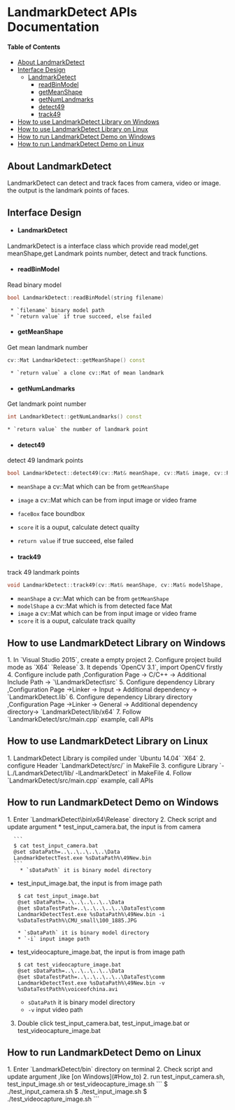 # LandmarkDetect APIs Documentation

#### Table of Contents
* [About LandmarkDetect](#About_LandmarkDetect)
* [Interface Design](#Interface_Design)
   * [LandmarkDetect](#LandmarkDetect)
      * [readBinModel](#readBinModel)
      * [getMeanShape](#getMeanShape)
      * [getNumLandmarks](#getNumLandmarks)
      * [detect49](#detect49)
      * [track49](#track49)
* [How to use LandmarkDetect Library on Windows](#How_to_use)
* [How to use LandmarkDetect Library on Linux](#How_to_use_Linux)
* [How to run LandmarkDetect Demo on Windows](#How_to)
* [How to run LandmarkDetect Demo on Linux](#How_to_Linux)

<h2 id="About_LandmarkDetect" >About LandmarkDetect</h2>
LandmarkDetect can detect and track faces from camera, video or image. the output is the landmark points of faces.

<h2 id="Interface_Design" >Interface Design</h2>


* <h4 id="LandmarkDetect"> LandmarkDetect</h4>  
LandmarkDetect is a interface class which provide read model,get meanShape,get Landmark points number, detect and track  functions.

* <h4 id="readBinModel"> readBinModel</h4>  
Read binary model
  ```C++
  bool LandmarkDetect::readBinModel(string filename)
  ```
     * `filename` binary model path
     * `return value` if true succeed, else failed

* <h4 id="getMeanShape"> getMeanShape</h4>   
Get mean landmark number
  ```C++
cv::Mat LandmarkDetect::getMeanShape() const
  ```
     * `return value` a clone cv::Mat of mean landmark

* <h4 id="getNumLandmarks"> getNumLandmarks</h4>   
Get landmark point number
 ```C++
int LandmarkDetect::getNumLandmarks() const
 ```
    * `return value` the number of landmark point

* <h4 id="detect49"> detect49</h4>   
detect 49 landmark points
```C++
bool LandmarkDetect::detect49(cv::Mat& meanShape, cv::Mat& image, cv::Rect faceBox, float& score)
```
  * `meanShape` a cv::Mat which can be from `getMeanShape`
  * `image` a cv::Mat which can be from input image or video frame
  * `faceBox` face boundbox
  * `score` it is a ouput, calculate detect quailty
  * `return value` if true succeed, else failed

* <h4 id="track49"> track49</h4>   
track 49 landmark points
```C++
void LandmarkDetect::track49(cv::Mat& meanShape, cv::Mat& modelShape,  cv::Mat& image, float& score)
```
  * `meanShape` a cv::Mat which can be from `getMeanShape`
  * `modelShape` a cv::Mat which is from detected face Mat
  * `image` a cv::Mat which can be from input image or video frame
  * `score` it is a ouput, calculate track quailty

<h2 id="How_to_use">How to use LandmarkDetect Library on Windows</h2>
1. In `Visual Studio 2015`, create a empty project
2. Configure project build mode as `X64` `Release`
3. It depends `OpenCV 3.1`, import OpenCV firstly
4. Configure include path ,Configuration Page -> C/C++ -> Additional Include Path -> `\LandmarkDetect\src`
5. Configure dependency Library ,Configuration Page ->Linker -> Input -> Additional dependency -> `LandmarkDetect.lib`
6. Configure dependency Library directory ,Configuration Page ->Linker -> General -> Additional dependency directory-> `LandmarkDetect/lib/x64`
7. Follow `LandmarkDetect/src/main.cpp` example, call APIs

<h2 id="How_to_use_Linux">How to use LandmarkDetect Library on Linux</h2>
1. LandmarkDetect Library is compiled under `Ubuntu 14.04` `X64`
2. configure Header  `LandmarkDetect/src/` in MakeFile
3. configure Library `-L./LandmarkDetect/lib/ -lLandmarkDetect` in MakeFile
4. Follow `LandmarkDetect/src/main.cpp` example, call APIs


<h2 id="How_to">How to run LandmarkDetect Demo on Windows</h2>
1. Enter `LandmarkDetect\bin\x64\Release` directory
2. Check script and update argument
     * test_input_camera.bat, the input is from camera  

      ```
      $ cat test_input_camera.bat
      @set sDataPath=..\..\..\..\..\Data
      LandmarkDetectTest.exe %sDataPath%\49New.bin
      ```
        * `sDataPath` it is binary model directory

  * test_input_image.bat, the input is from image path

    ```
    $ cat test_input_image.bat
    @set sDataPath=..\..\..\..\..\Data
    @set sDataTestPath=..\..\..\..\..\DataTest\comm
    LandmarkDetectTest.exe %sDataPath%\49New.bin -i %sDataTestPath%\CMU_small\100_1885.JPG
    ```
        * `sDataPath` it is binary model directory
        * `-i` input image path

  * test_videocapture_image.bat, the input is from image path

    ```
    $ cat test_videocapture_image.bat
    @set sDataPath=..\..\..\..\..\Data
    @set sDataTestPath=..\..\..\..\..\DataTest\comm
    LandmarkDetectTest.exe %sDataPath%\49New.bin -v %sDataTestPath%\voiceofchina.avi
    ```
      * `sDataPath` it is binary model directory
      * `-v` input video path
3. Double click test_input_camera.bat, test_input_image.bat or test_videocapture_image.bat

<h2 id="How_to_Linux">How to run LandmarkDetect Demo on Linux</h2>
1. Enter `LandmarkDetect/bin` directory on terminal
2. Check script and update argument ,like [on Windows](#How_to)
2. run test_input_camera.sh, test_input_image.sh or test_videocapture_image.sh
```
$ ./test_input_camera.sh
$ ./test_input_image.sh
$ ./test_videocapture_image.sh
```
